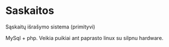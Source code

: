 # Saskaitos
Sąskaitų išrašymo sistema (primityvi)

MySql + php. Veikia puikiai ant paprasto linux su silpnu hardware. 
